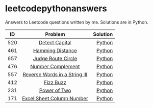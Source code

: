 # leetcodepythonanswers
Answers to Leetcode questions written by me. 
Solutions are in Python.


| ID        | Problem           | Solution  |
| ------------- |:-------------:| -----:|
| 520     | [Detect Capital](https://leetcode.com/problems/detect-capital/description/)  | [Python](https://github.com/gprx100/leetcodepythonanswers/blob/master/python/DetectCapital.py) |
| 461 | [Hamming Distance](https://leetcode.com/problems/hamming-distance/description/) | [Python](https://github.com/gprx100/leetcodepythonanswers/blob/master/python/hamming_distance.py) |
| 657 | [Judge Route Circle](https://leetcode.com/problems/judge-route-circle/description/) | [Python](https://github.com/gprx100/leetcodepythonanswers/blob/master/python/judge_route_circle.py) |
| 476 | [Number Complement](https://leetcode.com/problems/number-complement/description/) | [Python](https://github.com/gprx100/leetcodepythonanswers/blob/master/python/number_compliment.py) |
| 557 | [Reverse Words in a String III](https://leetcode.com/problems/reverse-words-in-a-string-iii/description/) | [Python](https://github.com/gprx100/leetcodepythonanswers/blob/master/python/reverse_words_in_string.py) |
| 412 | [Fizz Buzz](https://leetcode.com/problems/fizz-buzz/description/) | [Python](https://github.com/gprx100/leetcodepythonanswers/blob/master/python/fizzbuzz.py) |
| 231 | [Power of Two](https://leetcode.com/problems/power-of-two/description/) | [Python](https://github.com/gprx100/leetcodepythonanswers/blob/master/python/ispoweroftwo.py)
| 171 | [Excel Sheet Column Number](https://leetcode.com/problems/excel-sheet-column-number/description/) | [Python](https://github.com/gprx100/leetcodepythonanswers/blob/master/python/excel_sheet_column_title.py)|
